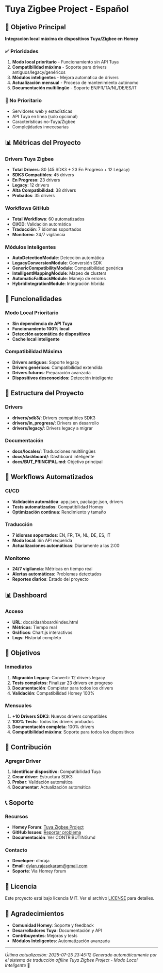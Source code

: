 # Tuya Zigbee Project - Español

## 🎯 Objetivo Principal
**Integración local máxima de dispositivos Tuya/Zigbee en Homey**

### ✅ Prioridades
1. **Modo local prioritario** - Funcionamiento sin API Tuya
2. **Compatibilidad máxima** - Soporte para drivers antiguos/legacy/genéricos
3. **Módulos inteligentes** - Mejora automática de drivers
4. **Actualización mensual** - Proceso de mantenimiento autónomo
5. **Documentación multilingüe** - Soporte EN/FR/TA/NL/DE/ES/IT

### 🚫 No Prioritario
- Servidores web y estadísticas
- API Tuya en línea (solo opcional)
- Características no-Tuya/Zigbee
- Complejidades innecesarias

## 📊 Métricas del Proyecto

### Drivers Tuya Zigbee
- **Total Drivers**: 80 (45 SDK3 + 23 En Progreso + 12 Legacy)
- **SDK3 Compatibles**: 45 drivers
- **En Progreso**: 23 drivers
- **Legacy**: 12 drivers
- **Alta Compatibilidad**: 38 drivers
- **Probados**: 35 drivers

### Workflows GitHub
- **Total Workflows**: 60 automatizados
- **CI/CD**: Validación automática
- **Traducción**: 7 idiomas soportados
- **Monitoreo**: 24/7 vigilancia

### Módulos Inteligentes
- **AutoDetectionModule**: Detección automática
- **LegacyConversionModule**: Conversión SDK
- **GenericCompatibilityModule**: Compatibilidad genérica
- **IntelligentMappingModule**: Mapeo de clusters
- **AutomaticFallbackModule**: Manejo de errores
- **HybridIntegrationModule**: Integración híbrida

## 🚀 Funcionalidades

### Modo Local Prioritario
- **Sin dependencia de API Tuya**
- **Funcionamiento 100% local**
- **Detección automática de dispositivos**
- **Cache local inteligente**

### Compatibilidad Máxima
- **Drivers antiguos**: Soporte legacy
- **Drivers genéricos**: Compatibilidad extendida
- **Drivers futuros**: Preparación avanzada
- **Dispositivos desconocidos**: Detección inteligente

## 📁 Estructura del Proyecto

### Drivers
- **drivers/sdk3/**: Drivers compatibles SDK3
- **drivers/in_progress/**: Drivers en desarrollo
- **drivers/legacy/**: Drivers legacy a migrar

### Documentación
- **docs/locales/**: Traducciones multilingües
- **docs/dashboard/**: Dashboard inteligente
- **docs/BUT_PRINCIPAL.md**: Objetivo principal

## 🔄 Workflows Automatizados

### CI/CD
- **Validación automática**: app.json, package.json, drivers
- **Tests automatizados**: Compatibilidad Homey
- **Optimización continua**: Rendimiento y tamaño

### Traducción
- **7 idiomas soportados**: EN, FR, TA, NL, DE, ES, IT
- **Modo local**: Sin API requerida
- **Actualizaciones automáticas**: Diariamente a las 2:00

### Monitoreo
- **24/7 vigilancia**: Métricas en tiempo real
- **Alertas automáticas**: Problemas detectados
- **Reportes diarios**: Estado del proyecto

## 📊 Dashboard

### Acceso
- **URL**: docs/dashboard/index.html
- **Métricas**: Tiempo real
- **Gráficos**: Chart.js interactivos
- **Logs**: Historial completo

## 🎯 Objetivos

### Inmediatos
1. **Migración Legacy**: Convertir 12 drivers legacy
2. **Tests completos**: Finalizar 23 drivers en progreso
3. **Documentación**: Completar para todos los drivers
4. **Validación**: Compatibilidad Homey 100%

### Mensuales
1. **+10 Drivers SDK3**: Nuevos drivers compatibles
2. **100% Tests**: Todos los drivers probados
3. **Documentación completa**: 100% drivers
4. **Compatibilidad máxima**: Soporte para todos los dispositivos

## 🤝 Contribución

### Agregar Driver
1. **Identificar dispositivo**: Compatibilidad Tuya
2. **Crear driver**: Estructura SDK3
3. **Probar**: Validación automática
4. **Documentar**: Actualización automática

## 📞 Soporte

### Recursos
- **Homey Forum**: [Tuya Zigbee Project](https://community.homey.app/)
- **GitHub Issues**: [Reportar problema](https://github.com/dlnraja/com.universaltuyazigbee.device/issues)
- **Documentación**: Ver CONTRIBUTING.md

### Contacto
- **Developer**: dlnraja
- **Email**: dylan.rajasekaram@gmail.com
- **Soporte**: Via Homey forum

## 📄 Licencia

Este proyecto está bajo licencia MIT. Ver el archivo [LICENSE](LICENSE) para detalles.

## 🙏 Agradecimientos

- **Comunidad Homey**: Soporte y feedback
- **Desarrolladores Tuya**: Documentación y API
- **Contribuyentes**: Mejoras y tests
- **Módulos Inteligentes**: Automatización avanzada

---

*Última actualización: 2025-07-25 23:45:12*
*Generado automáticamente por el sistema de traducción offline*
*Tuya Zigbee Project - Modo Local Inteligente* 🚀



